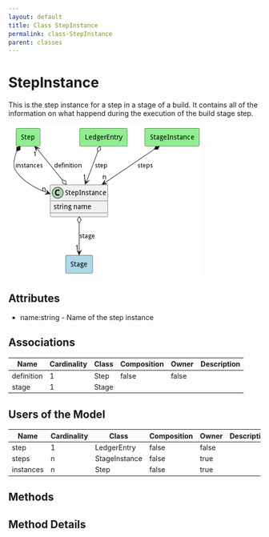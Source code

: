 ```yaml
---
layout: default
title: Class StepInstance
permalink: class-StepInstance
parent: classes
---
```


# StepInstance

This is the step instance for a step in a stage of a build. It contains all of the information on what happend during the execution of the build stage step.

![Logical Diagram](./logical.png)

## Attributes

* name:string - Name of the step instance


## Associations

| Name | Cardinality | Class | Composition | Owner | Description |
| --- | --- | --- | --- | --- | --- |
| definition | 1 | Step | false | false |  |
| stage | 1 | Stage |  |  |  |



## Users of the Model

| Name | Cardinality | Class | Composition | Owner | Description |
| --- | --- | --- | --- | --- | --- |
| step | 1 | LedgerEntry | false | false |  |
| steps | n | StageInstance | false | true |  |
| instances | n | Step | false | true |  |





## Methods


<h2>Method Details</h2>
    

